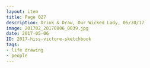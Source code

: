 ```yaml
---
layout: item
title: Page 027
description: Drink & Draw, Our Wicked Lady, 05/30/17
image: 201702_20170806_0039.jpg
date: 2017-05-06
ID: 2017-hiss-victore-sketchbook
tags: 
- life drawing 
- people
---
```

